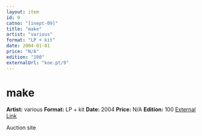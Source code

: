 ```yaml
---
layout: item
id: 9
catno: "[inept-09]"
title: "make"
artist: "various"
format: "LP + kit"
date: 2004-01-01
price: "N/A"
edition: "100"
externalUrl: "koe.pt/9"
---
```


# make

**Artist:** various
**Format:** LP + kit
**Date:** 2004
**Price:** N/A
**Edition:** 100
[External Link](koe.pt/9)

Auction site
